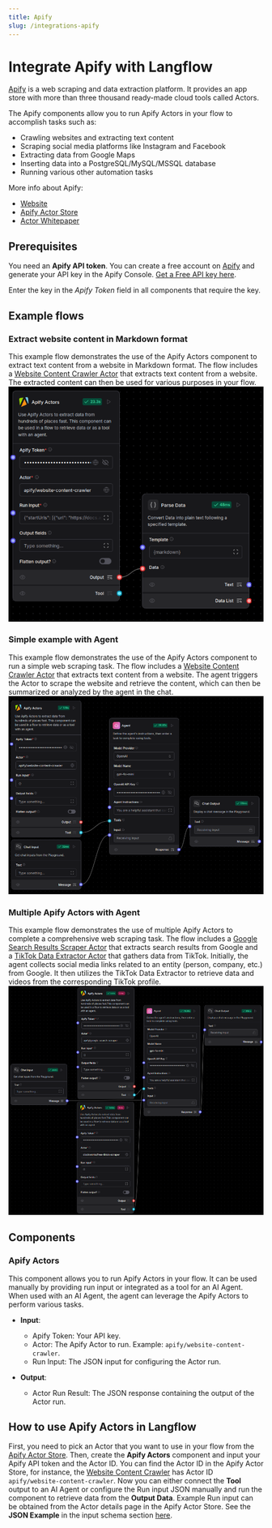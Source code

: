 ```yaml
---
title: Apify
slug: /integrations-apify
---
```


# Integrate Apify with Langflow

[Apify](https://apify.com/) is a web scraping and data extraction platform. It provides an app store with more than three thousand ready-made cloud tools called Actors.

The Apify components allow you to run Apify Actors in your flow to accomplish tasks such as:

- Crawling websites and extracting text content
- Scraping social media platforms like Instagram and Facebook
- Extracting data from Google Maps
- Inserting data into a PostgreSQL/MySQL/MSSQL database
- Running various other automation tasks

More info about Apify:

- [Website](https://apify.com/)
- [Apify Actor Store](https://apify.com/store)
- [Actor Whitepaper](https://whitepaper.actor/)

## Prerequisites

You need an **Apify API token**. You can create a free account on [Apify](https://apify.com/) and generate your API key in the Apify Console. [Get a Free API key here](https://docs.apify.com/platform/integrations/api).

Enter the key in the *Apify Token* field in all components that require the key.

## Example flows

### Extract website content in Markdown format

This example flow demonstrates the use of the Apify Actors component to extract text content from a website in Markdown format. The flow includes a [Website Content Crawler Actor](https://apify.com/apify/website-content-crawler) that extracts text content from a website. The extracted content can then be used for various purposes in your flow.
![Apify Flow - Website Content Crawler](./apify_flow_wcc.png)
### Simple example with Agent

This example flow demonstrates the use of the Apify Actors component to run a simple web scraping task. The flow includes a [Website Content Crawler Actor](https://apify.com/apify/website-content-crawler) that extracts text content from a website. The agent triggers the Actor to scrape the website and retrieve the content, which can then be summarized or analyzed by the agent in the chat.
![Apify Agent Flow - Simple](./apify_agent_flow_simple.png)

### Multiple Apify Actors with Agent

This example flow demonstrates the use of multiple Apify Actors to complete a comprehensive web scraping task. The flow includes a [Google Search Results Scraper Actor](https://apify.com/apify/google-search-scraper) that extracts search results from Google and a [TikTok Data Extractor Actor](https://apify.com/clockworks/free-tiktok-scraper) that gathers data from TikTok. Initially, the agent collects social media links related to an entity (person, company, etc.) from Google. It then utilizes the TikTok Data Extractor to retrieve data and videos from the corresponding TikTok profile.
![Apify Agent Flow](./apify_agent_flow.png)

## Components

### Apify Actors

This component allows you to run Apify Actors in your flow. It can be used manually by providing run input or integrated as a tool for an AI Agent. When used with an AI Agent, the agent can leverage the Apify Actors to perform various tasks.

- **Input**:
    - Apify Token: Your API key.
    - Actor: The Apify Actor to run. Example: `apify/website-content-crawler`.
    - Run Input: The JSON input for configuring the Actor run.

- **Output**:
    - Actor Run Result: The JSON response containing the output of the Actor run.

## How to use Apify Actors in Langflow

First, you need to pick an Actor that you want to use in your flow from the [Apify Actor Store](https://apify.com/store). Then, create the **Apify Actors** component and input your Apify API token and the Actor ID. You can find the Actor ID in the Apify Actor Store, for instance, the [Website Content Crawler](https://apify.com/apify/website-content-crawler) has Actor ID `apify/website-content-crawler`. Now you can either connect the **Tool** output to an AI Agent or configure the Run input JSON manually and run the component to retrieve data from the **Output Data**. Example Run input can be obtained from the Actor details page in the Apify Actor Store. See the **JSON Example** in the input schema section [here](https://apify.com/apify/website-content-crawler/input-schema).
